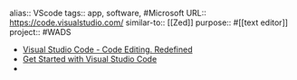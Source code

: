 alias:: VScode
tags:: app, software, #Microsoft 
URL:: https://code.visualstudio.com/
similar-to:: [[Zed]] 
purpose:: #[[text editor]] 
project:: #WADS

- [Visual Studio Code - Code Editing. Redefined](https://code.visualstudio.com/)
- [Get Started with Visual Studio Code](https://code.visualstudio.com/learn)
-